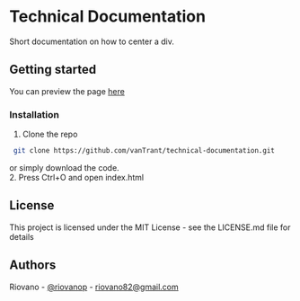 # Technical Documentation

Short documentation on how to center a div.

## Getting started

You can preview the page [here](https://codepen.io/vanTrant/full/abJxwGP)

### Installation

1. Clone the repo
  ```sh
   git clone https://github.com/vanTrant/technical-documentation.git
   ```
   or simply download the code.<br />
2. Press Ctrl+O and open index.html

## License

This project is licensed under the MIT License - see the LICENSE.md file for details

## Authors

Riovano - [@riovanop](https://www.instagram.com/riovanop/) - riovano82@gmail.com <br />
